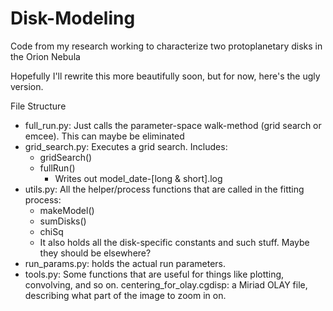 # Disk-Modeling
Code from my research working to characterize two protoplanetary disks in the Orion Nebula

Hopefully I'll rewrite this more beautifully soon, but for now, here's the ugly version.

File Structure
* full_run.py: Just calls the parameter-space walk-method (grid search or emcee). This can maybe be eliminated
* grid_search.py: Executes a grid search. Includes:
    *  gridSearch() 
    * fullRun()
        * Writes out model_date-[long & short].log
* utils.py: All the helper/process functions that are called in the fitting process: 
    * makeModel()
    * sumDisks()
    * chiSq
    * It also holds all the disk-specific constants and such stuff. Maybe they should be elsewhere?
* run_params.py: holds the actual run parameters.
* tools.py: Some functions that are useful for things like plotting, convolving, and so on.
centering_for_olay.cgdisp: a Miriad OLAY file, describing what part of the image to zoom in on.
